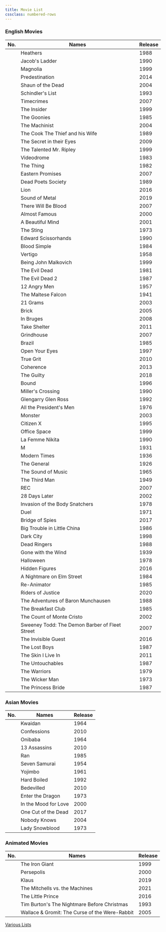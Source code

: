 ```yaml
---
title: Movie List
cssclass: numbered-rows
---
```


### English Movies

| No. | Names                                          | Release |
| --- | ---------------------------------------------- | ------- |
|     | Heathers                                       | 1988    |
|     | Jacob's Ladder                                 | 1990    |
|     | Magnolia                                       | 1999    |
|     | Predestination                                 | 2014    |
|     | Shaun of the Dead                              | 2004    |
|     | Schindler's List                               | 1993    |
|     | Timecrimes                                     | 2007    |
|     | The Insider                                    | 1999    |
|     | The Goonies                                    | 1985    |
|     | The Machinist                                  | 2004    |
|     | The Cook The Thief and his Wife                | 1989    |
|     | The Secret in their Eyes                       | 2009    |
|     | The Talented Mr. Ripley                        | 1999    |
|     | Videodrome                                     | 1983    |
|     | The Thing                                      | 1982    |
|     | Eastern Promises                               | 2007    |
|     | Dead Poets Society                             | 1989    |
|     | Lion                                           | 2016    |
|     | Sound of Metal                                 | 2019    |
|     | There Will Be Blood                            | 2007    |
|     | Almost Famous                                  | 2000    |
|     | A Beautiful Mind                               | 2001    |
|     | The Sting                                      | 1973    |
|     | Edward Scissorhands                            | 1990    |
|     | Blood Simple                                   | 1984    |
|     | Vertigo                                        | 1958    |
|     | Being John Malkovich                           | 1999    |
|     | The Evil Dead                                  | 1981    |
|     | The Evil Dead 2                                | 1987    |
|     | 12 Angry Men                                   | 1957    |
|     | The Maltese Falcon                             | 1941    |
|     | 21 Grams                                       | 2003    |
|     | Brick                                          | 2005    |
|     | In Bruges                                      | 2008    |
|     | Take Shelter                                   | 2011    |
|     | Grindhouse                                     | 2007    |
|     | Brazil                                         | 1985    |
|     | Open Your Eyes                                 | 1997    |
|     | True Grit                                      | 2010    |
|     | Coherence                                      | 2013    |
|     | The Guilty                                     | 2018    |
|     | Bound                                          | 1996    |
|     | Miller's Crossing                              | 1990    |
|     | Glengarry Glen Ross                            | 1992    |
|     | All the President's Men                        | 1976    |
|     | Monster                                        | 2003    |
|     | Citizen X                                      | 1995    |
|     | Office Space                                   | 1999    |
|     | La Femme Nikita                                | 1990    |
|     | M                                              | 1931    |
|     | Modern Times                                   | 1936    |
|     | The General                                    | 1926    |
|     | The Sound of Music                             | 1965    |
|     | The Third Man                                  | 1949    |
|     | REC                                            | 2007    |
|     | 28 Days Later                                  | 2002    |
|     | Invasion of the Body Snatchers                 | 1978    |
|     | Duel                                           | 1971    |
|     | Bridge of Spies                                | 2017    |
|     | Big Trouble in Little China                    | 1986    |
|     | Dark City                                      | 1998    |
|     | Dead Ringers                                   | 1988    |
|     | Gone with the Wind                             | 1939    |
|     | Halloween                                      | 1978    |
|     | Hidden Figures                                 | 2016    |
|     | A Nightmare on Elm Street                      | 1984    |
|     | Re-Animator                                    | 1985    |
|     | Riders of Justice                              | 2020    |
|     | The Adventures of Baron Munchausen             | 1988    |
|     | The Breakfast Club                             | 1985    |
|     | The Count of Monte Cristo                      | 2002    |
|     | Sweeney Todd: The Demon Barber of Fleet Street | 2007    |
|     | The Invisible Guest                            | 2016    |
|     | The Lost Boys                                  | 1987    |
|     | The Skin I Live In                             | 2011    |
|     | The Untouchables                               | 1987    |
|     | The Warriors                                   | 1979    |
|     | The Wicker Man                                 | 1973    |
|     | The Princess Bride                             | 1987    | 

### Asian Movies

| No. | Names                | Release |
| --- | -------------------- | ------- |
|     | Kwaidan              | 1964    |
|     | Confessions          | 2010    |
|     | Onibaba              | 1964    |
|     | 13 Assassins         | 2010    |
|     | Ran                  | 1985    |
|     | Seven Samurai        | 1954    |
|     | Yojimbo              | 1961    |
|     | Hard Boiled          | 1992    |
|     | Bedevilled           | 2010    |
|     | Enter the Dragon     | 1973    |
|     | In the Mood for Love | 2000    |
|     | One Cut of the Dead  | 2017    |
|     | Nobody Knows         | 2004    |
|     | Lady Snowblood       | 1973    |

### Animated Movies

|No.|Names|Release|
|---|-----|-------|
||The Iron Giant|1999|
||Persepolis|2000|
||Klaus|2019|
||The Mitchells vs. the Machines|2021|
||The Little Prince|2016|
||Tim Burton's The Nightmare Before Christmas|1993|
||Wallace & Gromit: The Curse of the Were-Rabbit|2005|

[Various Lists](../Various%20Lists.md)